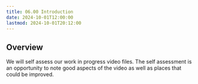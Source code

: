 ```yaml
---
title: 06.00 Introduction
date: 2024-10-01T12:00:00
lastmod: 2024-10-01T20:12:00
---
```


## Overview

We will self assess our work in progress video files. The self assessment is an opportunity to note good aspects of the video as well as places that could be improved.
